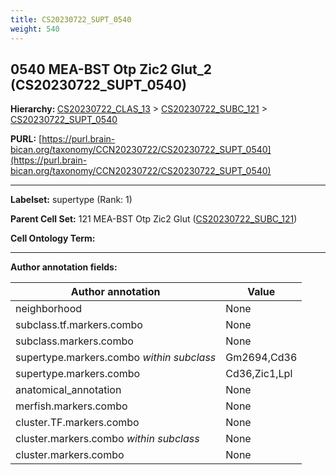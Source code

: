 ```yaml
---
title: CS20230722_SUPT_0540
weight: 540
---
```

## 0540 MEA-BST Otp Zic2 Glut_2 (CS20230722_SUPT_0540)
<b>Hierarchy: </b>
[CS20230722_CLAS_13](../CS20230722_CLAS_13) >
[CS20230722_SUBC_121](../CS20230722_SUBC_121) >
[CS20230722_SUPT_0540](../CS20230722_SUPT_0540)

**PURL:** [https://purl.brain-bican.org/taxonomy/CCN20230722/CS20230722_SUPT_0540](https://purl.brain-bican.org/taxonomy/CCN20230722/CS20230722_SUPT_0540)

---


**Labelset:** supertype (Rank: 1)

**Parent Cell Set:** 121 MEA-BST Otp Zic2 Glut ([CS20230722_SUBC_121](../CS20230722_SUBC_121))



**Cell Ontology Term:** 

[MARKER GENES.]: #


---

[TRANSFERRED ANNOTATIONS.]: #


[AUTHOR ANNOTATION FIELDS.]: #


**Author annotation fields:**

| Author annotation | Value |
|-------------------|-------|
|neighborhood|None|
|subclass.tf.markers.combo|None|
|subclass.markers.combo|None|
|supertype.markers.combo _within subclass_|Gm2694,Cd36|
|supertype.markers.combo|Cd36,Zic1,Lpl|
|anatomical_annotation|None|
|merfish.markers.combo|None|
|cluster.TF.markers.combo|None|
|cluster.markers.combo _within subclass_|None|
|cluster.markers.combo|None|
